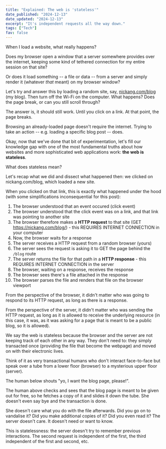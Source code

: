 ```yaml
---
title: "Explained: The web is 'stateless'"
date_published: "2024-12-13"
date_updated: "2024-12-13"
excerpt: "It's independent requests all the way down."
tags: ["Tech"]
fav: false
---
```


When I load a website, what really happens?

Does my browser open a window that a server somewhere provides over the internet, keeping some kind of tethered connection for my entire session on that site?

Or does it load something -- a file or data -- from a server and simply render it (whatever *that* meant) on my browser window?

Let's try and answer this by loading a random site, say, [nickang.com/blog](https://nickang.com/blog) (my blog). Then turn off the Wi-Fi on the computer. What happens? Does the page break, or can you still scroll through?

The answer is, it should still work. Until you click on a link. At that point, the page breaks.

Browsing an already-loaded page doesn't require the internet. Trying to take an action -- e.g. loading a specific blog post -- does.

Okay, now that we've done that bit of experimentation, let's fill our knowledge gap with one of the most fundamental truths about how websites and more sophisticated web applications work: **the web is stateless**.

What does stateless mean?

Let's recap what we did and dissect what happened then: we clicked on nickang.com/blog, which loaded a new site.

When you clicked on that link, this is exactly what happened under the hood (with some simplifications inconsequential for this post):

1. The browser understood that an event occured (click event)
2. The browser understood that the click event was on a link, and that link was pointing to another site
3. The browser therefore makes a **HTTP request** to that site (GET https://nickang.com/blog/) - this REQUIRES INTERNET CONNECTION in your computer
4. Now, the browser waits for a response
5. The server receives a HTTP request from a random browser (yours)
6. The server sees the request is asking it to GET the page behind the `/blog` route
7. The server returns the file for that path in a **HTTP response** - this REQUIRES INTERNET CONNECTION in the server
8. The browser, waiting on a response, receives the response
9. The browser sees there's a file attached in the response
10. The browser parses the file and renders that file on the browser viewport

From the perspective of the browser, it didn't matter who was going to respond to its HTTP request, as long as there is a response.

From the perspective of the server, it didn't matter who was sending the HTTP request, as long as it is allowed to receive the underlying resource (in this case, it was, as it was asking for a page that is meant to be a public blog, so it is allowed).

We say the web is stateless because the browser and the server are not keeping track of each other in any way. They don't need to: they simply transacted once (providing the file that become the webpage) and moved on with their electronic lives.

Think of it as very transactional humans who don't interact face-to-face but speak over a tube from a lower floor (browser) to a mysterious upper floor (server).

The human below shouts "yo, I want the blog page, please!".

The human above checks and sees that the blog page is meant to be given out for free, so he fetches a copy of it and slides it down the tube. She doesn't even say bye and the transaction is done.

She doesn't care what you do with the file afterwards. Did you go on to vandalise it? Did you make additional copies of it? Did you even read it? The server doesn't care. It doesn't need or want to know.

This is statelessness: the server doesn't try to remember previous interactions. The second request is independent of the first, the third independent of the first and second, etc.

